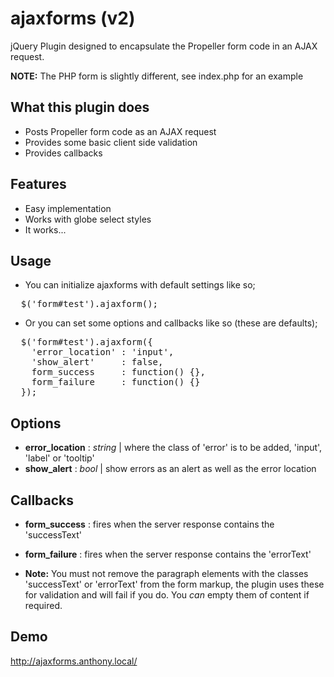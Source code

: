 ajaxforms (v2)
================

jQuery Plugin designed to encapsulate the Propeller form code in an AJAX request.

**NOTE:** The PHP form is slightly different, see index.php for an example

What this plugin does
---------------------

- Posts Propeller form code as an AJAX request
- Provides some basic client side validation
- Provides callbacks

Features
--------

- Easy implementation
- Works with globe select styles
- It works...


Usage
-----

- You can initialize ajaxforms with default settings like so;

<pre>
  $('form#test').ajaxform();
</pre>

- Or you can set some options and callbacks like so (these are defaults);

<pre>
  $('form#test').ajaxform({
    'error_location' : 'input',
  	'show_alert'     : false,
    form_success     : function() {},
    form_failure     : function() {}
  });
</pre>

Options
-----------------------

  - **error_location** : *string* | where the class of 'error' is to be added, 'input', 'label' or 'tooltip' 
  - **show_alert**     : *bool* | show errors as an alert as well as the error location
 
Callbacks
-----------------------
 
  - **form_success** : fires when the server response contains the 'successText'
  - **form_failure** : fires when the server response contains the 'errorText' 
  
  - **Note:** You must not remove the paragraph elements with the classes 'successText' or 'errorText' from the form markup, the plugin uses these for validation and will fail if you do. You *can* empty them of content if required.

Demo
-----------------------

http://ajaxforms.anthony.local/

